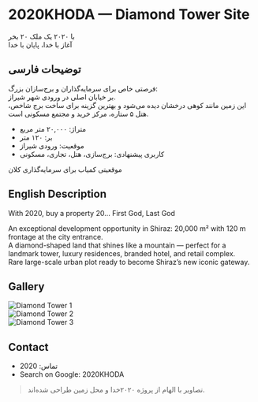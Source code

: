 # 2020KHODA — Diamond Tower Site

با ۲۰۲۰ یک ملک ۲۰ بخر  
آغاز با خدا، پایان با خدا  

## توضیحات فارسی

فرصتی خاص برای سرمایه‌گذاران و برج‌سازان بزرگ:  
بر خیابان اصلی در ورودی شهر شیراز.  
این زمین مانند کوهی درخشان دیده می‌شود و بهترین گزینه برای ساخت برج شاخص، هتل ۵ ستاره، مرکز خرید و مجتمع مسکونی است.

- متراژ: ۲۰,۰۰۰ متر مربع
- بر: ۱۲۰ متر
- موقعیت: ورودی شیراز
- کاربری پیشنهادی: برج‌سازی، هتل، تجاری، مسکونی

موقعیتی کمیاب برای سرمایه‌گذاری کلان

## English Description

With 2020, buy a property 20… First God, Last God  

An exceptional development opportunity in Shiraz: 20,000 m² with 120 m frontage at the city entrance.  
A diamond-shaped land that shines like a mountain — perfect for a landmark tower, luxury residences, branded hotel, and retail complex.  
Rare large-scale urban plot ready to become Shiraz’s new iconic gateway.

## Gallery

![Diamond Tower 1](diamond_tower_1.jpg)  
![Diamond Tower 2](diamond_tower_2.jpg)  
![Diamond Tower 3](diamond_tower_3.jpg)

## Contact

- تماس: 2020  
- Search on Google: 2020KHODA

> تصاویر با الهام از پروژه ۲۰۲۰خدا و محل زمین طراحی شده‌اند. 